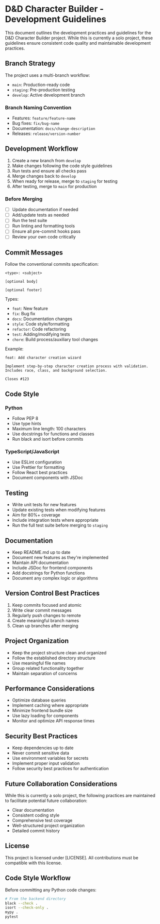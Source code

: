 # D&D Character Builder - Development Guidelines
This document outlines the development practices and guidelines for the D&D Character Builder project. While this is currently a solo project, these guidelines ensure consistent code quality and maintainable development practices.

## Branch Strategy
The project uses a multi-branch workflow:
- `main`: Production-ready code
- `staging`: Pre-production testing
- `develop`: Active development branch

### Branch Naming Convention
- Features: `feature/feature-name`
- Bug fixes: `fix/bug-name`
- Documentation: `docs/change-description`
- Releases: `release/version-number`

## Development Workflow
1. Create a new branch from `develop`
2. Make changes following the code style guidelines
3. Run tests and ensure all checks pass
4. Merge changes back to `develop`
5. When ready for release, merge to `staging` for testing
6. After testing, merge to `main` for production

### Before Merging
- [ ] Update documentation if needed
- [ ] Add/update tests as needed
- [ ] Run the test suite
- [ ] Run linting and formatting tools
- [ ] Ensure all pre-commit hooks pass
- [ ] Review your own code critically

## Commit Messages

Follow the conventional commits specification:
```
<type>: <subject>

[optional body]

[optional footer]
```

Types:
- `feat`: New feature
- `fix`: Bug fix
- `docs`: Documentation changes
- `style`: Code style/formatting
- `refactor`: Code refactoring
- `test`: Adding/modifying tests
- `chore`: Build process/auxiliary tool changes

Example:
```
feat: Add character creation wizard

Implement step-by-step character creation process with validation.
Includes race, class, and background selection.

Closes #123
```

## Code Style

### Python
- Follow PEP 8
- Use type hints
- Maximum line length: 100 characters
- Use docstrings for functions and classes
- Run black and isort before commits

### TypeScript/JavaScript
- Use ESLint configuration
- Use Prettier for formatting
- Follow React best practices
- Document components with JSDoc

## Testing
- Write unit tests for new features
- Update existing tests when modifying features
- Aim for 80%+ coverage
- Include integration tests where appropriate
- Run the full test suite before merging to `staging`

## Documentation
- Keep README.md up to date
- Document new features as they're implemented
- Maintain API documentation
- Include JSDoc for frontend components
- Add docstrings for Python functions
- Document any complex logic or algorithms

## Version Control Best Practices
1. Keep commits focused and atomic
2. Write clear commit messages
3. Regularly push changes to remote
4. Create meaningful branch names
5. Clean up branches after merging

## Project Organization
- Keep the project structure clean and organized
- Follow the established directory structure
- Use meaningful file names
- Group related functionality together
- Maintain separation of concerns

## Performance Considerations
- Optimize database queries
- Implement caching where appropriate
- Minimize frontend bundle size
- Use lazy loading for components
- Monitor and optimize API response times

## Security Best Practices
- Keep dependencies up to date
- Never commit sensitive data
- Use environment variables for secrets
- Implement proper input validation
- Follow security best practices for authentication

## Future Collaboration Considerations
While this is currently a solo project, the following practices are maintained to facilitate potential future collaboration:
- Clear documentation
- Consistent coding style
- Comprehensive test coverage
- Well-structured project organization
- Detailed commit history

## License
This project is licensed under [LICENSE]. All contributions must be compatible with this license.

## Code Style Workflow
Before committing any Python code changes:

```bash
# From the backend directory
black --check .
isort --check-only .
mypy .
pytest
``` 